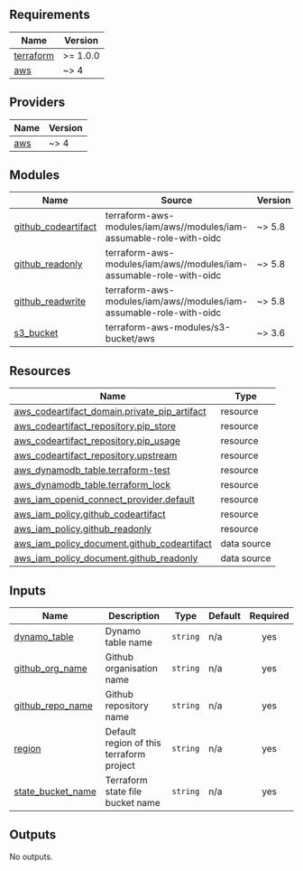 <!-- BEGIN_TF_DOCS -->
## Requirements

| Name | Version |
|------|---------|
| <a name="requirement_terraform"></a> [terraform](#requirement\_terraform) | >= 1.0.0 |
| <a name="requirement_aws"></a> [aws](#requirement\_aws) | ~> 4 |

## Providers

| Name | Version |
|------|---------|
| <a name="provider_aws"></a> [aws](#provider\_aws) | ~> 4 |

## Modules

| Name | Source | Version |
|------|--------|---------|
| <a name="module_github_codeartifact"></a> [github\_codeartifact](#module\_github\_codeartifact) | terraform-aws-modules/iam/aws//modules/iam-assumable-role-with-oidc | ~> 5.8 |
| <a name="module_github_readonly"></a> [github\_readonly](#module\_github\_readonly) | terraform-aws-modules/iam/aws//modules/iam-assumable-role-with-oidc | ~> 5.8 |
| <a name="module_github_readwrite"></a> [github\_readwrite](#module\_github\_readwrite) | terraform-aws-modules/iam/aws//modules/iam-assumable-role-with-oidc | ~> 5.8 |
| <a name="module_s3_bucket"></a> [s3\_bucket](#module\_s3\_bucket) | terraform-aws-modules/s3-bucket/aws | ~> 3.6 |

## Resources

| Name | Type |
|------|------|
| [aws_codeartifact_domain.private_pip_artifact](https://registry.terraform.io/providers/hashicorp/aws/latest/docs/resources/codeartifact_domain) | resource |
| [aws_codeartifact_repository.pip_store](https://registry.terraform.io/providers/hashicorp/aws/latest/docs/resources/codeartifact_repository) | resource |
| [aws_codeartifact_repository.pip_usage](https://registry.terraform.io/providers/hashicorp/aws/latest/docs/resources/codeartifact_repository) | resource |
| [aws_codeartifact_repository.upstream](https://registry.terraform.io/providers/hashicorp/aws/latest/docs/resources/codeartifact_repository) | resource |
| [aws_dynamodb_table.terraform-test](https://registry.terraform.io/providers/hashicorp/aws/latest/docs/resources/dynamodb_table) | resource |
| [aws_dynamodb_table.terraform_lock](https://registry.terraform.io/providers/hashicorp/aws/latest/docs/resources/dynamodb_table) | resource |
| [aws_iam_openid_connect_provider.default](https://registry.terraform.io/providers/hashicorp/aws/latest/docs/resources/iam_openid_connect_provider) | resource |
| [aws_iam_policy.github_codeartifact](https://registry.terraform.io/providers/hashicorp/aws/latest/docs/resources/iam_policy) | resource |
| [aws_iam_policy.github_readonly](https://registry.terraform.io/providers/hashicorp/aws/latest/docs/resources/iam_policy) | resource |
| [aws_iam_policy_document.github_codeartifact](https://registry.terraform.io/providers/hashicorp/aws/latest/docs/data-sources/iam_policy_document) | data source |
| [aws_iam_policy_document.github_readonly](https://registry.terraform.io/providers/hashicorp/aws/latest/docs/data-sources/iam_policy_document) | data source |

## Inputs

| Name | Description | Type | Default | Required |
|------|-------------|------|---------|:--------:|
| <a name="input_dynamo_table"></a> [dynamo\_table](#input\_dynamo\_table) | Dynamo table name | `string` | n/a | yes |
| <a name="input_github_org_name"></a> [github\_org\_name](#input\_github\_org\_name) | Github organisation name | `string` | n/a | yes |
| <a name="input_github_repo_name"></a> [github\_repo\_name](#input\_github\_repo\_name) | Github repository name | `string` | n/a | yes |
| <a name="input_region"></a> [region](#input\_region) | Default region of this terraform project | `string` | n/a | yes |
| <a name="input_state_bucket_name"></a> [state\_bucket\_name](#input\_state\_bucket\_name) | Terraform state file bucket name | `string` | n/a | yes |

## Outputs

No outputs.
<!-- END_TF_DOCS -->